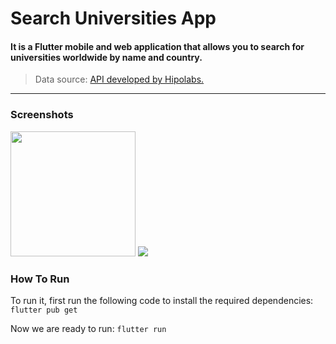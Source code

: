 # Search Universities App

#### It is a Flutter mobile and web application that allows you to search for universities worldwide by name and country.

> Data source: [API developed by Hipolabs.](https://github.com/Hipo/university-domains-list-api "API developed by Hipolabs.")

------------
### Screenshots
<img src="https://raw.githubusercontent.com/binaenaleyh/search-universities/main/ss/android.png" width="200" />
<img src="https://raw.githubusercontent.com/binaenaleyh/search-universities/main/ss/web.PNG"  />


### How To Run
To run it, first run the following code to install the required dependencies:
`flutter pub get
`

Now we are ready to run:
`flutter run`
